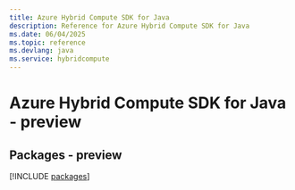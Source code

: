 ```yaml
---
title: Azure Hybrid Compute SDK for Java
description: Reference for Azure Hybrid Compute SDK for Java
ms.date: 06/04/2025
ms.topic: reference
ms.devlang: java
ms.service: hybridcompute
---
```

# Azure Hybrid Compute SDK for Java - preview
## Packages - preview
[!INCLUDE [packages](hybrid-compute-index.md)]